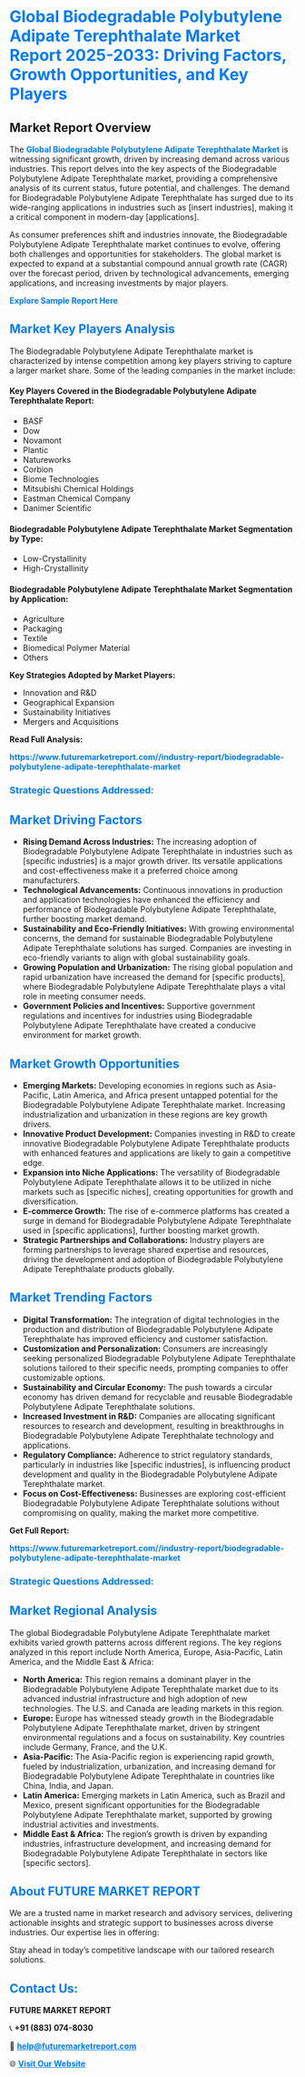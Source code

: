 <h1 style="color: #007BFF;">Global Biodegradable Polybutylene Adipate Terephthalate Market Report 2025-2033: Driving Factors, Growth Opportunities, and Key Players</h1>

<section id="overview">
<h2>Market Report Overview</h2>
<p>The <a href="https://www.futuremarketreport.com//industry-report/biodegradable-polybutylene-adipate-terephthalate-market" style="color: #007BFF; text-decoration: none;"><strong>Global Biodegradable Polybutylene Adipate Terephthalate Market</strong></a> is witnessing significant growth, driven by increasing demand across various industries. This report delves into the key aspects of the Biodegradable Polybutylene Adipate Terephthalate market, providing a comprehensive analysis of its current status, future potential, and challenges. The demand for Biodegradable Polybutylene Adipate Terephthalate has surged due to its wide-ranging applications in industries such as [insert industries], making it a critical component in modern-day [applications].</p>
<p>As consumer preferences shift and industries innovate, the Biodegradable Polybutylene Adipate Terephthalate market continues to evolve, offering both challenges and opportunities for stakeholders. The global market is expected to expand at a substantial compound annual growth rate (CAGR) over the forecast period, driven by technological advancements, emerging applications, and increasing investments by major players.</p>
</section>

<section id="overview">
<p><a href="https://www.futuremarketreport.com//request-sample/reportId=45522" style="color: #007BFF; text-decoration: none;"><strong>Explore Sample Report Here</strong></a></p>
</section>

<section id="key-players">
<h2 style="color: #007BFF;">Market Key Players Analysis</h2>
<p>The Biodegradable Polybutylene Adipate Terephthalate market is characterized by intense competition among key players striving to capture a larger market share. Some of the leading companies in the market include:</p>
<h4>Key Players Covered in the Biodegradable Polybutylene Adipate Terephthalate Report:</h4>
<ul><li>BASF</li><li>Dow</li><li>Novamont</li><li>Plantic</li><li>Natureworks</li><li>Corbion</li><li>Biome Technologies</li><li>Mitsubishi Chemical Holdings</li><li>Eastman Chemical Company</li><li>Danimer Scientific</li></ul>
<h4>Biodegradable Polybutylene Adipate Terephthalate Market Segmentation by Type:</h4>
<ul><li>Low-Crystallinity</li><li>High-Crystallinity</li></ul>

<h4>Biodegradable Polybutylene Adipate Terephthalate Market Segmentation by Application:</h4>
<ul><li>Agriculture</li><li>Packaging</li><li>Textile</li><li>Biomedical Polymer Material</li><li>Others</li></ul>
<p><strong>Key Strategies Adopted by Market Players:</strong></p>
<ul>
<li>Innovation and R&D</li>
<li>Geographical Expansion</li>
<li>Sustainability Initiatives</li>
<li>Mergers and Acquisitions</li>
</ul>
</section>

<section>
<p><strong>Read Full Analysis: </strong></p><a href="https://www.futuremarketreport.com//industry-report/biodegradable-polybutylene-adipate-terephthalate-market" style="color: #007BFF; text-decoration: none;"><strong>https://www.futuremarketreport.com//industry-report/biodegradable-polybutylene-adipate-terephthalate-market</strong></a>
<h3 style="color: #007BFF;">Strategic Questions Addressed:</h3>
</section>

<section id="driving-factors">
<h2 style="color: #007BFF;">Market Driving Factors</h2>
<ul>
<li><strong>Rising Demand Across Industries:</strong> The increasing adoption of Biodegradable Polybutylene Adipate Terephthalate in industries such as [specific industries] is a major growth driver. Its versatile applications and cost-effectiveness make it a preferred choice among manufacturers.</li>
<li><strong>Technological Advancements:</strong> Continuous innovations in production and application technologies have enhanced the efficiency and performance of Biodegradable Polybutylene Adipate Terephthalate, further boosting market demand.</li>
<li><strong>Sustainability and Eco-Friendly Initiatives:</strong> With growing environmental concerns, the demand for sustainable Biodegradable Polybutylene Adipate Terephthalate solutions has surged. Companies are investing in eco-friendly variants to align with global sustainability goals.</li>
<li><strong>Growing Population and Urbanization:</strong> The rising global population and rapid urbanization have increased the demand for [specific products], where Biodegradable Polybutylene Adipate Terephthalate plays a vital role in meeting consumer needs.</li>
<li><strong>Government Policies and Incentives:</strong> Supportive government regulations and incentives for industries using Biodegradable Polybutylene Adipate Terephthalate have created a conducive environment for market growth.</li>
</ul>
</section>

<section id="growth-opportunities">
<h2 style="color: #007BFF;">Market Growth Opportunities</h2>
<ul>
<li><strong>Emerging Markets:</strong> Developing economies in regions such as Asia-Pacific, Latin America, and Africa present untapped potential for the Biodegradable Polybutylene Adipate Terephthalate market. Increasing industrialization and urbanization in these regions are key growth drivers.</li>
<li><strong>Innovative Product Development:</strong> Companies investing in R&D to create innovative Biodegradable Polybutylene Adipate Terephthalate products with enhanced features and applications are likely to gain a competitive edge.</li>
<li><strong>Expansion into Niche Applications:</strong> The versatility of Biodegradable Polybutylene Adipate Terephthalate allows it to be utilized in niche markets such as [specific niches], creating opportunities for growth and diversification.</li>
<li><strong>E-commerce Growth:</strong> The rise of e-commerce platforms has created a surge in demand for Biodegradable Polybutylene Adipate Terephthalate used in [specific applications], further boosting market growth.</li>
<li><strong>Strategic Partnerships and Collaborations:</strong> Industry players are forming partnerships to leverage shared expertise and resources, driving the development and adoption of Biodegradable Polybutylene Adipate Terephthalate products globally.</li>
</ul>
</section>

<section id="trending-factors">
<h2 style="color: #007BFF;">Market Trending Factors</h2>
<ul>
<li><strong>Digital Transformation:</strong> The integration of digital technologies in the production and distribution of Biodegradable Polybutylene Adipate Terephthalate has improved efficiency and customer satisfaction.</li>
<li><strong>Customization and Personalization:</strong> Consumers are increasingly seeking personalized Biodegradable Polybutylene Adipate Terephthalate solutions tailored to their specific needs, prompting companies to offer customizable options.</li>
<li><strong>Sustainability and Circular Economy:</strong> The push towards a circular economy has driven demand for recyclable and reusable Biodegradable Polybutylene Adipate Terephthalate solutions.</li>
<li><strong>Increased Investment in R&D:</strong> Companies are allocating significant resources to research and development, resulting in breakthroughs in Biodegradable Polybutylene Adipate Terephthalate technology and applications.</li>
<li><strong>Regulatory Compliance:</strong> Adherence to strict regulatory standards, particularly in industries like [specific industries], is influencing product development and quality in the Biodegradable Polybutylene Adipate Terephthalate market.</li>
<li><strong>Focus on Cost-Effectiveness:</strong> Businesses are exploring cost-efficient Biodegradable Polybutylene Adipate Terephthalate solutions without compromising on quality, making the market more competitive.</li>
</ul>
</section>

<section>
<p><strong>Get Full Report: </strong></p><a href="https://www.futuremarketreport.com//industry-report/biodegradable-polybutylene-adipate-terephthalate-market" style="color: #007BFF; text-decoration: none;"><strong>https://www.futuremarketreport.com//industry-report/biodegradable-polybutylene-adipate-terephthalate-market</strong></a>
<h3 style="color: #007BFF;">Strategic Questions Addressed:</h3>
</section>


<section id="regional-analysis">
<h2 style="color: #007BFF;">Market Regional Analysis</h2>
<p>The global Biodegradable Polybutylene Adipate Terephthalate market exhibits varied growth patterns across different regions. The key regions analyzed in this report include North America, Europe, Asia-Pacific, Latin America, and the Middle East & Africa:</p>
<ul>
<li><strong>North America:</strong> This region remains a dominant player in the Biodegradable Polybutylene Adipate Terephthalate market due to its advanced industrial infrastructure and high adoption of new technologies. The U.S. and Canada are leading markets in this region.</li>
<li><strong>Europe:</strong> Europe has witnessed steady growth in the Biodegradable Polybutylene Adipate Terephthalate market, driven by stringent environmental regulations and a focus on sustainability. Key countries include Germany, France, and the U.K.</li>
<li><strong>Asia-Pacific:</strong> The Asia-Pacific region is experiencing rapid growth, fueled by industrialization, urbanization, and increasing demand for Biodegradable Polybutylene Adipate Terephthalate in countries like China, India, and Japan.</li>
<li><strong>Latin America:</strong> Emerging markets in Latin America, such as Brazil and Mexico, present significant opportunities for the Biodegradable Polybutylene Adipate Terephthalate market, supported by growing industrial activities and investments.</li>
<li><strong>Middle East & Africa:</strong> The region’s growth is driven by expanding industries, infrastructure development, and increasing demand for Biodegradable Polybutylene Adipate Terephthalate in sectors like [specific sectors].</li>
</ul>
</section>

<footer>
<h2 style="color: #007BFF;">About FUTURE MARKET REPORT</h2>
<p>We are a trusted name in market research and advisory services, delivering actionable insights and strategic support to businesses across diverse industries. Our expertise lies in offering:</p>

<p>Stay ahead in today’s competitive landscape with our tailored research solutions.</p>

<h2 style="color: #007BFF;">Contact Us:</h2>
<p><strong>FUTURE MARKET REPORT</strong></p>
<p>📞 <strong>+91 (883) 074-8030</strong></p>
<p>📧 <strong><a href="mailto:help@futuremarketreport.com" style="color: #007BFF;">help@futuremarketreport.com</a></strong></p>
<p>🌐 <strong><a href="https://www.futuremarketreport.com/" style="color: #007BFF;">Visit Our Website</a></strong></p>
</footer>